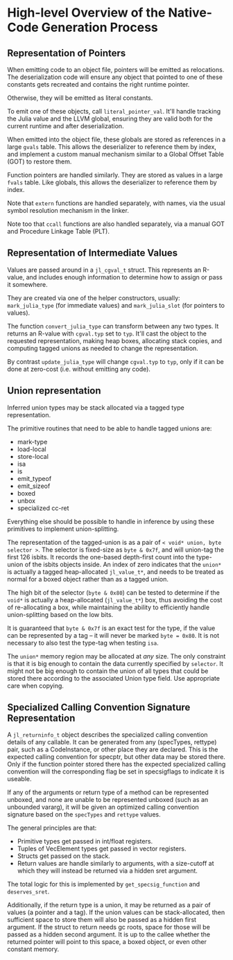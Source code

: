 # High-level Overview of the Native-Code Generation Process

## Representation of Pointers

When emitting code to an object file, pointers will be emitted as relocations.
The deserialization code will ensure any object that pointed to one of these constants
gets recreated and contains the right runtime pointer.

Otherwise, they will be emitted as literal constants.

To emit one of these objects, call `literal_pointer_val`.
It'll handle tracking the Julia value and the LLVM global,
ensuring they are valid both for the current runtime and after deserialization.

When emitted into the object file, these globals are stored as references
in a large `gvals` table. This allows the deserializer to reference them by index,
and implement a custom manual mechanism similar to a Global Offset Table (GOT) to restore them.

Function pointers are handled similarly.
They are stored as values in a large `fvals` table.
Like globals, this allows the deserializer to reference them by index.

Note that `extern` functions are handled separately,
with names, via the usual symbol resolution mechanism in the linker.

Note too that `ccall` functions are also handled separately,
via a manual GOT and Procedure Linkage Table (PLT).


## Representation of Intermediate Values

Values are passed around in a `jl_cgval_t` struct.
This represents an R-value, and includes enough information to
determine how to assign or pass it somewhere.

They are created via one of the helper constructors, usually:
`mark_julia_type` (for immediate values) and `mark_julia_slot` (for pointers to values).

The function `convert_julia_type` can transform between any two types.
It returns an R-value with `cgval.typ` set to `typ`.
It'll cast the object to the requested representation,
making heap boxes, allocating stack copies, and computing tagged unions as
needed to change the representation.

By contrast `update_julia_type` will change `cgval.typ` to `typ`,
only if it can be done at zero-cost (i.e. without emitting any code).


## Union representation

Inferred union types may be stack allocated via a tagged type representation.

The primitive routines that need to be able to handle tagged unions are:
- mark-type
- load-local
- store-local
- isa
- is
- emit_typeof
- emit_sizeof
- boxed
- unbox
- specialized cc-ret

Everything else should be possible to handle in inference by using these
primitives to implement union-splitting.

The representation of the tagged-union is as a pair
of `< void* union, byte selector >`.
The selector is fixed-size as `byte & 0x7f`,
and will union-tag the first 126 isbits.
It records the one-based depth-first count into the type-union of the
isbits objects inside. An index of zero indicates that the `union*` is
actually a tagged heap-allocated `jl_value_t*`,
and needs to be treated as normal for a boxed object rather than as a
tagged union.

The high bit of the selector (`byte & 0x80`) can be tested to determine if the
`void*` is actually a heap-allocated (`jl_value_t*`) box,
thus avoiding the cost of re-allocating a box,
while maintaining the ability to efficiently handle union-splitting based on the low bits.

It is guaranteed that `byte & 0x7f` is an exact test for the type,
if the value can be represented by a tag – it will never be marked `byte = 0x80`.
It is not necessary to also test the type-tag when testing `isa`.

The `union*` memory region may be allocated at *any* size.
The only constraint is that it is big enough to contain the data
currently specified by `selector`.
It might not be big enough to contain the union of all types that
could be stored there according to the associated Union type field.
Use appropriate care when copying.


## Specialized Calling Convention Signature Representation

A `jl_returninfo_t` object describes the specialized calling convention details of any
callable. It can be generated from any (specTypes, rettype) pair, such as a CodeInstance, or
other place they are declared. This is the expected calling convention for specptr, but
other data may be stored there. Only if the function pointer stored there has the
expected specialized calling convention will the corresponding flag be set in specsigflags
to indicate it is useable.

If any of the arguments or return type of a method can be represented unboxed, and none are
unable to be represented unboxed (such as an unbounded vararg), it will be given an
optimized calling convention signature based on the `specTypes` and `rettype` values.

The general principles are that:

- Primitive types get passed in int/float registers.
- Tuples of VecElement types get passed in vector registers.
- Structs get passed on the stack.
- Return values are handle similarly to arguments,
  with a size-cutoff at which they will instead be returned via a hidden sret argument.

The total logic for this is implemented by `get_specsig_function` and `deserves_sret`.

Additionally, if the return type is a union, it may be returned as a pair of values (a pointer and a tag).
If the union values can be stack-allocated, then sufficient space to store them will also be passed as a hidden first argument.
If the struct to return needs gc roots, space for those will be passed as a hidden second argument.
It is up to the callee whether the returned pointer will point to this space, a boxed object, or even other constant memory.
